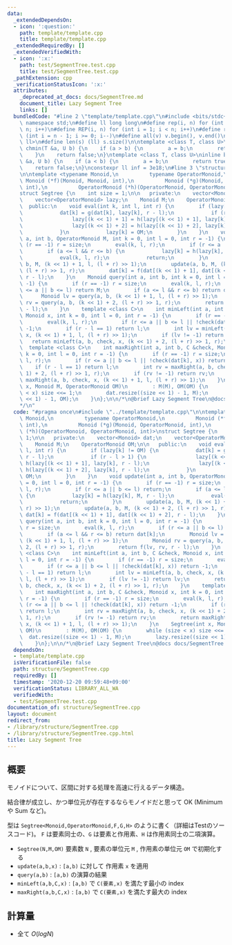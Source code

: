 ```yaml
---
data:
  _extendedDependsOn:
  - icon: ':question:'
    path: template/template.cpp
    title: template/template.cpp
  _extendedRequiredBy: []
  _extendedVerifiedWith:
  - icon: ':x:'
    path: test/SegmentTree.test.cpp
    title: test/SegmentTree.test.cpp
  _pathExtension: cpp
  _verificationStatusIcon: ':x:'
  attributes:
    _deprecated_at_docs: docs/SegmentTree.md
    document_title: Lazy Segment Tree
    links: []
  bundledCode: "#line 2 \"template/template.cpp\"\n#include <bits/stdc++.h>\nusing\
    \ namespace std;\n#define ll long long\n#define rep(i, n) for (int i = 0; i <\
    \ n; i++)\n#define REP(i, n) for (int i = 1; i < n; i++)\n#define rev(i, n) for\
    \ (int i = n - 1; i >= 0; i--)\n#define all(v) v.begin(), v.end()\n#define P pair<ll,\
    \ ll>\n#define len(s) (ll) s.size()\n\ntemplate <class T, class U>\ninline bool\
    \ chmin(T &a, U b) {\n    if (a > b) {\n        a = b;\n        return true;\n\
    \    }\n    return false;\n}\ntemplate <class T, class U>\ninline bool chmax(T\
    \ &a, U b) {\n    if (a < b) {\n        a = b;\n        return true;\n    }\n\
    \    return false;\n}\nconstexpr ll inf = 3e18;\n#line 3 \"structure/SegmentTree.cpp\"\
    \n\ntemplate <typename Monoid,\n          typename OperatorMonoid,\n         \
    \ Monoid (*f)(Monoid, Monoid, int),\n          Monoid (*g)(Monoid, OperatorMonoid,\
    \ int),\n          OperatorMonoid (*h)(OperatorMonoid, OperatorMonoid, int)>\n\
    struct Segtree {\n    int size = 1;\n\n   private:\n    vector<Monoid> dat;\n\
    \    vector<OperatorMonoid> lazy;\n    Monoid M;\n    OperatorMonoid OM;\n\n \
    \  public:\n    void eval(int k, int l, int r) {\n        if (lazy[k] != OM) {\n\
    \            dat[k] = g(dat[k], lazy[k], r - l);\n            if (r - l > 1) {\n\
    \                lazy[(k << 1) + 1] = h(lazy[(k << 1) + 1], lazy[k], r - l);\n\
    \                lazy[(k << 1) + 2] = h(lazy[(k << 1) + 2], lazy[k], r - l);\n\
    \            }\n            lazy[k] = OM;\n        }\n    }\n    void update(int\
    \ a, int b, OperatorMonoid M, int k = 0, int l = 0, int r = -1) {\n        if\
    \ (r == -1) r = size;\n        eval(k, l, r);\n        if (r <= a || b <= l) return;\n\
    \        if (a <= l && r <= b) {\n            lazy[k] = h(lazy[k], M, r - l);\n\
    \            eval(k, l, r);\n            return;\n        }\n        update(a,\
    \ b, M, (k << 1) + 1, l, (l + r) >> 1);\n        update(a, b, M, (k << 1) + 2,\
    \ (l + r) >> 1, r);\n        dat[k] = f(dat[(k << 1) + 1], dat[(k << 1) + 2],\
    \ r - l);\n    }\n    Monoid query(int a, int b, int k = 0, int l = 0, int r =\
    \ -1) {\n        if (r == -1) r = size;\n        eval(k, l, r);\n        if (r\
    \ <= a || b <= l) return M;\n        if (a <= l && r <= b) return dat[k];\n  \
    \      Monoid lv = query(a, b, (k << 1) + 1, l, (l + r) >> 1);\n        Monoid\
    \ rv = query(a, b, (k << 1) + 2, (l + r) >> 1, r);\n        return f(lv, rv, r\
    \ - l);\n    }\n    template <class C>\n    int minLeft(int a, int b, C &check,\
    \ Monoid x, int k = 0, int l = 0, int r = -1) {\n        if (r == -1) r = size;\n\
    \        eval(k, l, r);\n        if (r <= a || b <= l || !check(dat[k], x)) return\
    \ -1;\n        if (r - l == 1) return l;\n        int lv = minLeft(a, b, check,\
    \ x, (k << 1) + 1, l, (l + r) >> 1);\n        if (lv != -1) return lv;\n     \
    \   return minLeft(a, b, check, x, (k << 1) + 2, (l + r) >> 1, r);\n    }\n  \
    \  template <class C>\n    int maxRight(int a, int b, C &check, Monoid x, int\
    \ k = 0, int l = 0, int r = -1) {\n        if (r == -1) r = size;\n        eval(k,\
    \ l, r);\n        if (r <= a || b <= l || !check(dat[k], x)) return -1;\n    \
    \    if (r - l == 1) return l;\n        int rv = maxRight(a, b, check, x, (k <<\
    \ 1) + 2, (l + r) >> 1, r);\n        if (rv != -1) return rv;\n        return\
    \ maxRight(a, b, check, x, (k << 1) + 1, l, (l + r) >> 1);\n    }\n    Segtree(int\
    \ x, Monoid M, OperatorMonoid OM)\n        : M(M), OM(OM) {\n        while (size\
    \ < x) size <<= 1;\n        dat.resize((size << 1) - 1, M);\n        lazy.resize((size\
    \ << 1) - 1, OM);\n    }\n};\n\n/*\n@brief Lazy Segment Tree\n@docs docs/SegmentTree.md\n\
    */\n"
  code: "#pragma once\n#include \"../template/template.cpp\"\n\ntemplate <typename\
    \ Monoid,\n          typename OperatorMonoid,\n          Monoid (*f)(Monoid, Monoid,\
    \ int),\n          Monoid (*g)(Monoid, OperatorMonoid, int),\n          OperatorMonoid\
    \ (*h)(OperatorMonoid, OperatorMonoid, int)>\nstruct Segtree {\n    int size =\
    \ 1;\n\n   private:\n    vector<Monoid> dat;\n    vector<OperatorMonoid> lazy;\n\
    \    Monoid M;\n    OperatorMonoid OM;\n\n   public:\n    void eval(int k, int\
    \ l, int r) {\n        if (lazy[k] != OM) {\n            dat[k] = g(dat[k], lazy[k],\
    \ r - l);\n            if (r - l > 1) {\n                lazy[(k << 1) + 1] =\
    \ h(lazy[(k << 1) + 1], lazy[k], r - l);\n                lazy[(k << 1) + 2] =\
    \ h(lazy[(k << 1) + 2], lazy[k], r - l);\n            }\n            lazy[k] =\
    \ OM;\n        }\n    }\n    void update(int a, int b, OperatorMonoid M, int k\
    \ = 0, int l = 0, int r = -1) {\n        if (r == -1) r = size;\n        eval(k,\
    \ l, r);\n        if (r <= a || b <= l) return;\n        if (a <= l && r <= b)\
    \ {\n            lazy[k] = h(lazy[k], M, r - l);\n            eval(k, l, r);\n\
    \            return;\n        }\n        update(a, b, M, (k << 1) + 1, l, (l +\
    \ r) >> 1);\n        update(a, b, M, (k << 1) + 2, (l + r) >> 1, r);\n       \
    \ dat[k] = f(dat[(k << 1) + 1], dat[(k << 1) + 2], r - l);\n    }\n    Monoid\
    \ query(int a, int b, int k = 0, int l = 0, int r = -1) {\n        if (r == -1)\
    \ r = size;\n        eval(k, l, r);\n        if (r <= a || b <= l) return M;\n\
    \        if (a <= l && r <= b) return dat[k];\n        Monoid lv = query(a, b,\
    \ (k << 1) + 1, l, (l + r) >> 1);\n        Monoid rv = query(a, b, (k << 1) +\
    \ 2, (l + r) >> 1, r);\n        return f(lv, rv, r - l);\n    }\n    template\
    \ <class C>\n    int minLeft(int a, int b, C &check, Monoid x, int k = 0, int\
    \ l = 0, int r = -1) {\n        if (r == -1) r = size;\n        eval(k, l, r);\n\
    \        if (r <= a || b <= l || !check(dat[k], x)) return -1;\n        if (r\
    \ - l == 1) return l;\n        int lv = minLeft(a, b, check, x, (k << 1) + 1,\
    \ l, (l + r) >> 1);\n        if (lv != -1) return lv;\n        return minLeft(a,\
    \ b, check, x, (k << 1) + 2, (l + r) >> 1, r);\n    }\n    template <class C>\n\
    \    int maxRight(int a, int b, C &check, Monoid x, int k = 0, int l = 0, int\
    \ r = -1) {\n        if (r == -1) r = size;\n        eval(k, l, r);\n        if\
    \ (r <= a || b <= l || !check(dat[k], x)) return -1;\n        if (r - l == 1)\
    \ return l;\n        int rv = maxRight(a, b, check, x, (k << 1) + 2, (l + r) >>\
    \ 1, r);\n        if (rv != -1) return rv;\n        return maxRight(a, b, check,\
    \ x, (k << 1) + 1, l, (l + r) >> 1);\n    }\n    Segtree(int x, Monoid M, OperatorMonoid\
    \ OM)\n        : M(M), OM(OM) {\n        while (size < x) size <<= 1;\n      \
    \  dat.resize((size << 1) - 1, M);\n        lazy.resize((size << 1) - 1, OM);\n\
    \    }\n};\n\n/*\n@brief Lazy Segment Tree\n@docs docs/SegmentTree.md\n*/"
  dependsOn:
  - template/template.cpp
  isVerificationFile: false
  path: structure/SegmentTree.cpp
  requiredBy: []
  timestamp: '2020-12-20 09:59:48+09:00'
  verificationStatus: LIBRARY_ALL_WA
  verifiedWith:
  - test/SegmentTree.test.cpp
documentation_of: structure/SegmentTree.cpp
layout: document
redirect_from:
- /library/structure/SegmentTree.cpp
- /library/structure/SegmentTree.cpp.html
title: Lazy Segment Tree
---
```

## 概要

モノイドについて、区間に対する処理を高速に行えるデータ構造。

結合律が成立し、かつ単位元が存在するならモノイドだと思って OK (Minimum や Sum など)。

型は ```Segtree<Monoid,OperatorMonoid,F,G,H>``` のように書く（詳細はTestのソースコード)。
```F``` は要素同士の、```G``` は要素と作用素、```H``` は作用素同士の二項演算。

- ```Segtree(N,M,OM)``` 要素数 ```N``` , 要素の単位元 ```M``` , 作用素の単位元 ```OM``` で初期化する
- ```update(a,b,x)``` : ```[a,b)``` に対して 作用素 ```x``` を適用
- ```query(a,b)``` : ```[a,b)``` の演算の結果
- ```minLeft(a,b,C,x)``` : ```[a,b)``` で ```C(要素,x)``` を満たす最小の index
- ```maxRight(a,b,C,x)``` : ```[a,b)``` で ```C(要素,x)``` を満たす最大の index

## 計算量

- 全て $O(log N)$